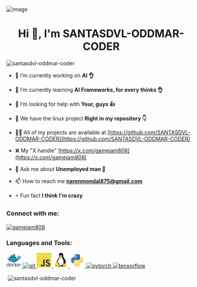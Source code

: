 ![image](https://wallpaperaccess.com/full/5927911.gif)

<h1 align="center">Hi 👋, I'm SANTASDVL-ODDMAR-CODER</h1>
<p align="left"> <img src="https://komarev.com/ghpvc/?username=santasdvl-oddmar-coder&label=Profile%20views&color=0e75b6&style=flat" alt="santasdvl-oddmar-coder" /> </p>

- 🔭 I’m currently working on **AI 👌**

- 🌱 I’m currently learning **AI Frameworks, for every thinks 👌**

- 🤝 I’m looking for help with **Your, guys 👍**

- 💾 We have the linux project **Right in my repository 👇**

- 👨‍💻 All of my projects are available at [https://github.com/SANTASDVL-ODDMAR-CODER](https://github.com/SANTASDVL-ODDMAR-CODER)

- ❌ My "X handle" [https://x.com/gamejam808](https://x.com/gamejam808)

- 💬 Ask me about **Unemployed man 🫴**

- 📫 How to reach me **narenmondal875@gmail.com**

- ⚡ Fun fact **I think I'm crazy**

<h3 align="left">Connect with me:</h3>
<p align="left">
<a href="https://twitter.com/gamejam808" target="blank"><img align="center" src="https://raw.githubusercontent.com/rahuldkjain/github-profile-readme-generator/master/src/images/icons/Social/twitter.svg" alt="gamejam808" height="30" width="40" /></a>
</p>

<h3 align="left">Languages and Tools:</h3>
<p align="left"> <a href="https://www.docker.com/" target="_blank" rel="noreferrer"> <img src="https://raw.githubusercontent.com/devicons/devicon/master/icons/docker/docker-original-wordmark.svg" alt="docker" width="40" height="40"/> </a> <a href="https://git-scm.com/" target="_blank" rel="noreferrer"> <img src="https://www.vectorlogo.zone/logos/git-scm/git-scm-icon.svg" alt="git" width="40" height="40"/> </a> <a href="https://developer.mozilla.org/en-US/docs/Web/JavaScript" target="_blank" rel="noreferrer"> <img src="https://raw.githubusercontent.com/devicons/devicon/master/icons/javascript/javascript-original.svg" alt="javascript" width="40" height="40"/> </a> <a href="https://www.linux.org/" target="_blank" rel="noreferrer"> <img src="https://raw.githubusercontent.com/devicons/devicon/master/icons/linux/linux-original.svg" alt="linux" width="40" height="40"/> </a> <a href="https://www.python.org" target="_blank" rel="noreferrer"> <img src="https://raw.githubusercontent.com/devicons/devicon/master/icons/python/python-original.svg" alt="python" width="40" height="40"/> </a> <a href="https://pytorch.org/" target="_blank" rel="noreferrer"> <img src="https://www.vectorlogo.zone/logos/pytorch/pytorch-icon.svg" alt="pytorch" width="40" height="40"/> </a> <a href="https://www.tensorflow.org" target="_blank" rel="noreferrer"> <img src="https://www.vectorlogo.zone/logos/tensorflow/tensorflow-icon.svg" alt="tensorflow" width="40" height="40"/> </a> </p>

<p>&nbsp;<img align="center" src="https://github-readme-stats.vercel.app/api?username=santasdvl-oddmar-coder&show_icons=true&locale=en" alt="santasdvl-oddmar-coder" /></p>
